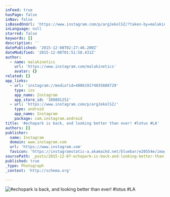 ```yaml
---
inFeed: true
hasPage: false
inNav: false
isBasedOnUrl: 'https://www.instagram.com/p/argJekolSZ/?taken-by=malakinetics'
inLanguage: null
starred: false
keywords: []
description: ''
datePublished: '2015-12-08T02:27:46.200Z'
dateModified: '2015-12-08T01:51:58.431Z'
author:
  - name: malakinetics
    url: 'https://www.instagram.com/malakinetics'
    avatar: {}
related: []
app_links:
  - url: 'instagram://media?id=480619174035608729'
    type: ios
    app_name: Instagram
    app_store_id: '389801252'
  - url: 'https://www.instagram.com/p/argJekolSZ/'
    type: android
    app_name: Instagram
    package: com.instagram.android
title: '#echopark is back, and looking better than ever! #lotus #LA'
authors: []
publisher:
  name: Instagram
  domain: www.instagram.com
  url: 'https://www.instagram.com'
  favicon: 'https://instagramstatic-a.akamaihd.net/bluebar/e20554e/images/ico/favicon.ico'
sourcePath: _posts/2015-12-07-echopark-is-back-and-looking-better-than-ever-lotus-la.md
published: true
_type: Photograph
_context: 'http://schema.org'

---
```

![#echopark is back, and looking better than ever! #lotus #LA](https://s3-us-west-2.amazonaws.com/the-grid-img/p/0e9a560900b8bff5c561104be6e085062e09e78f.jpg)